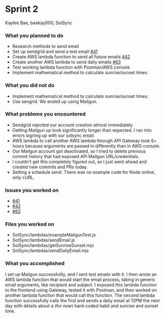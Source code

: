 # Sprint 2

Kaylee Bae, baekay000, SolSync

### What you planned to do

- Research methods to send email
- Set up sendgrid and send a test email [#41](https://github.com/utk-cs340-fall24/SolSync/issues/41)
- Create AWS lambda function to send all future emails [#42](https://github.com/utk-cs340-fall24/SolSync/issues/42)
- Create another AWS lambda to send daily emails [#63](https://github.com/utk-cs340-fall24/SolSync/issues/63)
- Test working lambda function with Postman/AWS console
- Implement mathematical method to calculate sunrise/sunset times

### What you did not do

- Implement mathematical method to calculate sunrise/sunset times.
- Use sengrid. We ended up using Mailgun.

### What problems you encountered

- Sendgrid rejected our account creation almost immediately
- Getting Mailgun up took significantly longer than expected. I ran into errors signing up with our solsync email.
- AWS lambda to call another AWS lambda through API Gateway took 6+ hours because arguments are passed in differently than in AWS console.
- Our Mailgun account got deactivated, so I tried to delete previous commit history that had exposed API Mailgun URL/credentials.
- I couldn't get this completely figured out, so I just went ahead and created new commits and PRs today.
- Setting a schedule send. There was no example code for Node online, only cURL.

### Issues you worked on

- [#41](https://github.com/utk-cs340-fall24/SolSync/issues/41)
- [#42](https://github.com/utk-cs340-fall24/SolSync/issues/42)
- [#63](https://github.com/utk-cs340-fall24/SolSync/issues/63)

### Files you worked on

- SolSync/lambdas/exampleMailgunTest.js
- SolSync/lambdas/sendEmail.js
- SolSync/lambdas/getSunriseSunset.mjs
- SolSync/lambdas/sendDailyEmail.mjs


### What you accomplished

I set up Mailgun successfullly, and I sent test emails with it. I then wrote an AWS lambda function that would start the email process, taking in generic email arguments, like recipient and subject. I exposed this lambda function to the frontend using Gateway, tested it with Postman, and then worked on another lambda function that would call this function. The second lambda function successfully calls the first and sends a daily email at 12PM the next day with details about a (for now) hard-coded habit and sunrise and sunset time.